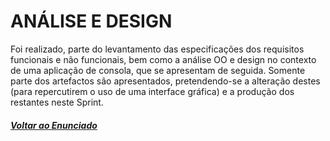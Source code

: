 # ANÁLISE E DESIGN

Foi realizado, parte do levantamento das especificações dos requisitos funcionais e não funcionais, bem como a análise OO e design no contexto de uma aplicação de consola, que se apresentam de seguida. Somente parte dos artefactos são apresentados, pretendendo-se a alteração destes (para repercutirem o uso de uma interface gráfica) e a produção dos restantes neste Sprint.

##### [Voltar ao Enunciado](Enunciado.md)
